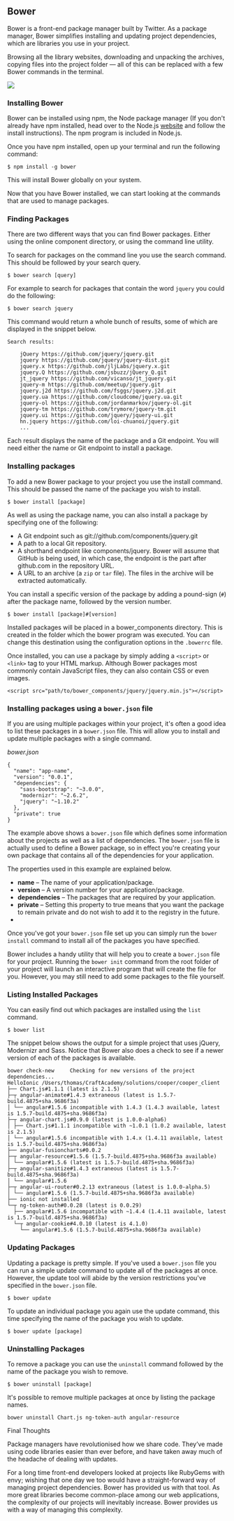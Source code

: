 ## Bower
Bower is a front-end package manager built by Twitter. As a package manager, Bower simplifies installing and updating project dependencies, which are libraries you use in your project. 

Browsing all the library websites, downloading and unpacking the archives, copying files into the project folder — all of this can be replaced with a few Bower commands in the terminal.

![](bower_landing.png)

### Installing Bower

Bower can be installed using npm, the Node package manager (If you don't already have npm installed, head over to the Node.js [website](http://nodejs.org) and follow the install instructions). The npm program is included in Node.js.

Once you have npm installed, open up your terminal and run the following command:

```
$ npm install -g bower
```
This will install Bower globally on your system.

Now that you have Bower installed, we can start looking at the commands that are used to manage packages.

### Finding Packages

There are two different ways that you can find Bower packages. Either using the online component directory, or using the command line utility.

To search for packages on the command line you use the search command. This should be followed by your search query.

```
$ bower search [query]
```
For example to search for packages that contain the word `jquery` you could do the following:

```
$ bower search jquery
```
This command would return a whole bunch of results, some of which are displayed in the snippet below.
```
Search results:

    jQuery https://github.com/jquery/jquery.git
    jquery https://github.com/jquery/jquery-dist.git
    jquery.x https://github.com/jljLabs/jquery.x.git
    jquery.Q https://github.com/jsbuzz/jQuery_Q.git
    jt_jquery https://github.com/vicanso/jt_jquery.git
    jquery-m https://github.com/meetup/jquery.git
    jquery.j2d https://github.com/fsggs/jquery.j2d.git
    jquery.ua https://github.com/cloudcome/jquery.ua.git
    jquery-ol https://github.com/jordanmarkov/jquery-ol.git
    jquery-tm https://github.com/trymore/jquery-tm.git
    jquery.ui https://github.com/jquery/jquery-ui.git
    hn.jquery https://github.com/loi-chuanoi/jquery.git
    ...
```
Each result displays the name of the package and a Git endpoint. You will need either the name or Git endpoint to install a package.

### Installing packages

To add a new Bower package to your project you use the install command. This should be passed the name of the package you wish to install.
```
$ bower install [package]
```
As well as using the package name, you can also install a package by specifying one of the following:

* A Git endpoint such as git://github.com/components/jquery.git
* A path to a local Git repository.
* A shorthand endpoint like components/jquery. Bower will assume that GitHub is being used, in which case, the endpoint is the part after github.com in the repository URL.
* A URL to an archive (a `zip` or `tar` file). The files in the archive will be extracted automatically.

You can install a specific version of the package by adding a pound-sign (`#`) after the package name, followed by the version number.

```
$ bower install [package]#[version]
```
Installed packages will be placed in a bower_components directory. This is created in the folder which the bower program was executed. You can change this destination using the configuration options in the `.bowerrc` file.

Once installed, you can use a package by simply adding a `<script>` or `<link>` tag to your HTML markup. Although Bower packages most commonly contain JavaScript files, they can also contain CSS or even images.

```
<script src="path/to/bower_components/jquery/jquery.min.js"></script>
```
### Installing packages using a `bower.json` file

If you are using multiple packages within your project, it's often a good idea to list these packages in a `bower.json` file. This will allow you to install and update multiple packages with a single command.

*bower.json*
```
{
  "name": "app-name",
  "version": "0.0.1",
  "dependencies": {
    "sass-bootstrap": "~3.0.0",
    "modernizr": "~2.6.2",
    "jquery": "~1.10.2"
  },
  "private": true
}
```
The  example above shows a `bower.json` file which defines some information about the projects as well as a list of dependencies. The `bower.json` file is actually used to define a Bower package, so in effect you're creating your own package that contains all of the dependencies for your application.

The properties used in this example are explained below.

* **name** – The name of your application/package.
* **version** – A version number for your application/package.
* **dependencies** – The packages that are required by your application.
* **private** – Setting this property to true means that you want the package to remain private and do not wish to add it to the registry in the future.
* 
Once you've got your `bower.json` file set up you can simply run the `bower install` command to install all of the packages you have specified.

Bower includes a handy utility that will help you to create a `bower.json` file for your project. Running the `bower init` command from the root folder of your project will launch an interactive program that will create the file for you. However, you may still need to add some packages to the file yourself.


### Listing Installed Packages

You can easily find out which packages are installed using the `list` command.
```
$ bower list
```
The snippet below shows the output for a simple project that uses jQuery, Modernizr and Sass. Notice that Bower also does a check to see if a newer version of each of the packages is available.
```
bower check-new     Checking for new versions of the project dependencies...
HelloIonic /Users/thomas/CraftAcademy/solutions/cooper/cooper_client
├── Chart.js#1.1.1 (latest is 2.1.5)
├─┬ angular-animate#1.4.3 extraneous (latest is 1.5.7-build.4875+sha.9686f3a)
│ └── angular#1.5.6 incompatible with 1.4.3 (1.4.3 available, latest is 1.5.7-build.4875+sha.9686f3a)
├─┬ angular-chart.js#0.9.0 (latest is 1.0.0-alpha6)
│ ├── Chart.js#1.1.1 incompatible with ~1.0.1 (1.0.2 available, latest is 2.1.5)
│ └── angular#1.5.6 incompatible with 1.4.x (1.4.11 available, latest is 1.5.7-build.4875+sha.9686f3a)
├── angular-fusioncharts#0.0.2
├─┬ angular-resource#1.5.6 (1.5.7-build.4875+sha.9686f3a available)
│ └── angular#1.5.6 (latest is 1.5.7-build.4875+sha.9686f3a)
├─┬ angular-sanitize#1.4.3 extraneous (latest is 1.5.7-build.4875+sha.9686f3a)
│ └── angular#1.5.6
├─┬ angular-ui-router#0.2.13 extraneous (latest is 1.0.0-alpha.5)
│ └── angular#1.5.6 (1.5.7-build.4875+sha.9686f3a available)
├── ionic not installed
└─┬ ng-token-auth#0.0.28 (latest is 0.0.29)
  ├── angular#1.5.6 incompatible with ~1.4.4 (1.4.11 available, latest is 1.5.7-build.4875+sha.9686f3a)
  └─┬ angular-cookie#4.0.10 (latest is 4.1.0)
    └── angular#1.5.6 (1.5.7-build.4875+sha.9686f3a available)
```
### Updating Packages

Updating a package is pretty simple. If you've used a `bower.json` file you can run a simple update command to update all of the packages at once. However, the update tool will abide by the version restrictions you've specified in the `bower.json` file.
```
$ bower update
```
To update an individual package you again use the update command, this time specifying the name of the package you wish to update.

```
$ bower update [package]
```
### Uninstalling Packages

To remove a package you can use the `uninstall` command followed by the name of the package you wish to remove.

```
$ bower uninstall [package]
```
It's possible to remove multiple packages at once by listing the package names.
```
bower uninstall Chart.js ng-token-auth angular-resource
```
Final Thoughts

Package managers have revolutionised how we share code. They’ve made using code libraries easier than ever before, and have taken away much of the headache of dealing with updates.

For a long time front-end developers looked at projects like RubyGems with envy; wishing that one day we too would have a straight-forward way of managing project dependencies. Bower has provided us with that tool. As more great libraries become common-place among our web applications, the complexity of our projects will inevitably increase. Bower provides us with a way of managing this complexity.



